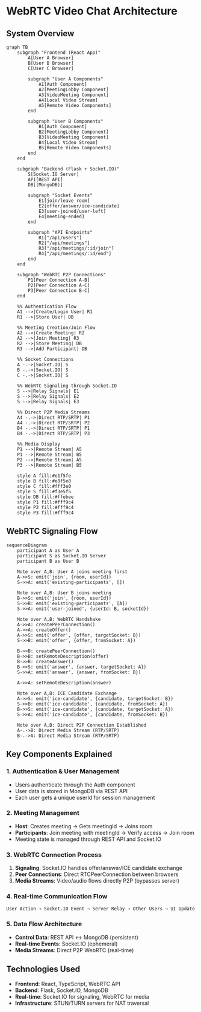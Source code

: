 # WebRTC Video Chat Architecture

## System Overview

```mermaid
graph TB
    subgraph "Frontend (React App)"
        A[User A Browser]
        B[User B Browser]
        C[User C Browser]

        subgraph "User A Components"
            A1[Auth Component]
            A2[MeetingLobby Component]
            A3[VideoMeeting Component]
            A4[Local Video Stream]
            A5[Remote Video Components]
        end

        subgraph "User B Components"
            B1[Auth Component]
            B2[MeetingLobby Component]
            B3[VideoMeeting Component]
            B4[Local Video Stream]
            B5[Remote Video Components]
        end
    end

    subgraph "Backend (Flask + Socket.IO)"
        S[Socket.IO Server]
        API[REST API]
        DB[(MongoDB)]

        subgraph "Socket Events"
            E1[join/leave room]
            E2[offer/answer/ice-candidate]
            E3[user-joined/user-left]
            E4[meeting-ended]
        end

        subgraph "API Endpoints"
            R1["/api/users"]
            R2["/api/meetings"]
            R3["/api/meetings/:id/join"]
            R4["/api/meetings/:id/end"]
        end
    end

    subgraph "WebRTC P2P Connections"
        P1[Peer Connection A-B]
        P2[Peer Connection A-C]
        P3[Peer Connection B-C]
    end

    %% Authentication Flow
    A1 -->|Create/Login User| R1
    R1 -->|Store User| DB

    %% Meeting Creation/Join Flow
    A2 -->|Create Meeting| R2
    A2 -->|Join Meeting| R3
    R2 -->|Store Meeting| DB
    R3 -->|Add Participant| DB

    %% Socket Connections
    A -.->|Socket.IO| S
    B -.->|Socket.IO| S
    C -.->|Socket.IO| S

    %% WebRTC Signaling through Socket.IO
    S -->|Relay Signals| E1
    S -->|Relay Signals| E2
    S -->|Relay Signals| E3

    %% Direct P2P Media Streams
    A4 -.->|Direct RTP/SRTP| P1
    A4 -.->|Direct RTP/SRTP| P2
    B4 -.->|Direct RTP/SRTP| P1
    B4 -.->|Direct RTP/SRTP| P3

    %% Media Display
    P1 -->|Remote Stream| A5
    P1 -->|Remote Stream| B5
    P2 -->|Remote Stream| A5
    P3 -->|Remote Stream| B5

    style A fill:#e1f5fe
    style B fill:#e8f5e8
    style C fill:#fff3e0
    style S fill:#f3e5f5
    style DB fill:#ffebee
    style P1 fill:#fff9c4
    style P2 fill:#fff9c4
    style P3 fill:#fff9c4
```

## WebRTC Signaling Flow

```mermaid
sequenceDiagram
    participant A as User A
    participant S as Socket.IO Server
    participant B as User B

    Note over A,B: User A joins meeting first
    A->>S: emit('join', {room, userId})
    S->>A: emit('existing-participants', [])

    Note over A,B: User B joins meeting
    B->>S: emit('join', {room, userId})
    S->>B: emit('existing-participants', [A])
    S->>A: emit('user-joined', {userId: B, socketId})

    Note over A,B: WebRTC Handshake
    A->>A: createPeerConnection()
    A->>A: createOffer()
    A->>S: emit('offer', {offer, targetSocket: B})
    S->>B: emit('offer', {offer, fromSocket: A})

    B->>B: createPeerConnection()
    B->>B: setRemoteDescription(offer)
    B->>B: createAnswer()
    B->>S: emit('answer', {answer, targetSocket: A})
    S->>A: emit('answer', {answer, fromSocket: B})

    A->>A: setRemoteDescription(answer)

    Note over A,B: ICE Candidate Exchange
    A->>S: emit('ice-candidate', {candidate, targetSocket: B})
    S->>B: emit('ice-candidate', {candidate, fromSocket: A})
    B->>S: emit('ice-candidate', {candidate, targetSocket: A})
    S->>A: emit('ice-candidate', {candidate, fromSocket: B})

    Note over A,B: Direct P2P Connection Established
    A-.->B: Direct Media Stream (RTP/SRTP)
    B-.->A: Direct Media Stream (RTP/SRTP)
```

## Key Components Explained

### 1. Authentication & User Management

- Users authenticate through the Auth component
- User data is stored in MongoDB via REST API
- Each user gets a unique userId for session management

### 2. Meeting Management

- **Host**: Creates meeting → Gets meetingId → Joins room
- **Participants**: Join meeting with meetingId → Verify access → Join room
- Meeting state is managed through REST API and Socket.IO

### 3. WebRTC Connection Process

1. **Signaling**: Socket.IO handles offer/answer/ICE candidate exchange
2. **Peer Connections**: Direct RTCPeerConnection between browsers
3. **Media Streams**: Video/audio flows directly P2P (bypasses server)

### 4. Real-time Communication Flow

```
User Action → Socket.IO Event → Server Relay → Other Users → UI Update
```

### 5. Data Flow Architecture

- **Control Data**: REST API ↔ MongoDB (persistent)
- **Real-time Events**: Socket.IO (ephemeral)
- **Media Streams**: Direct P2P WebRTC (real-time)

## Technologies Used

- **Frontend**: React, TypeScript, WebRTC API
- **Backend**: Flask, Socket.IO, MongoDB
- **Real-time**: Socket.IO for signaling, WebRTC for media
- **Infrastructure**: STUN/TURN servers for NAT traversal

